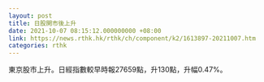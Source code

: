 ```yaml
---
layout: post
title: 日股開市後上升
date: 2021-10-07 08:15:12.000000000 +08:00
link: https://news.rthk.hk/rthk/ch/component/k2/1613897-20211007.htm
categories: rthk
---
```


東京股市上升。日經指數較早時報27659點，升130點，升幅0.47%。
